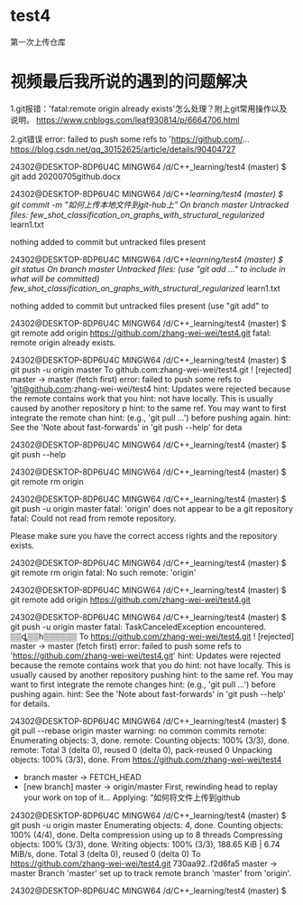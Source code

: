 # test4
第一次上传仓库
# 视频最后我所说的遇到的问题解决
1.git报错：'fatal:remote origin already exists'怎么处理？附上git常用操作以及说明。
https://www.cnblogs.com/leaf930814/p/6664706.html

2.git错误 error: failed to push some refs to 'https://github.com/...
https://blog.csdn.net/qq_30152625/article/details/90404727

























24302@DESKTOP-8DP6U4C MINGW64 /d/C++_learning/test4 (master)
$ git add 20200705github.docx

24302@DESKTOP-8DP6U4C MINGW64 /d/C++_learning/test4 (master)
$ git commit -m "如何上传本地文件到git-hub上"
On branch master
Untracked files:
        few_shot_classification_on_graphs_with_structural_regularized_
        learn1.txt

nothing added to commit but untracked files present

24302@DESKTOP-8DP6U4C MINGW64 /d/C++_learning/test4 (master)
$ git status
On branch master
Untracked files:
  (use "git add <file>..." to include in what will be committed)
        few_shot_classification_on_graphs_with_structural_regularized_
        learn1.txt

nothing added to commit but untracked files present (use "git add" to

24302@DESKTOP-8DP6U4C MINGW64 /d/C++_learning/test4 (master)
$ git remote add origin https://github.com/zhang-wei-wei/test4.git
fatal: remote origin already exists.

24302@DESKTOP-8DP6U4C MINGW64 /d/C++_learning/test4 (master)
$ git push -u origin master
To github.com:zhang-wei-wei/test4.git
 ! [rejected]        master -> master (fetch first)
error: failed to push some refs to 'git@github.com:zhang-wei-wei/test4
hint: Updates were rejected because the remote contains work that you
hint: not have locally. This is usually caused by another repository p
hint: to the same ref. You may want to first integrate the remote chan
hint: (e.g., 'git pull ...') before pushing again.
hint: See the 'Note about fast-forwards' in 'git push --help' for deta

24302@DESKTOP-8DP6U4C MINGW64 /d/C++_learning/test4 (master)
$ git push --help

24302@DESKTOP-8DP6U4C MINGW64 /d/C++_learning/test4 (master)
$ git remote rm origin

24302@DESKTOP-8DP6U4C MINGW64 /d/C++_learning/test4 (master)
$ git push -u origin master
fatal: 'origin' does not appear to be a git repository
fatal: Could not read from remote repository.

Please make sure you have the correct access rights
and the repository exists.

24302@DESKTOP-8DP6U4C MINGW64 /d/C++_learning/test4 (master)
$ git remote rm origin
fatal: No such remote: 'origin'

24302@DESKTOP-8DP6U4C MINGW64 /d/C++_learning/test4 (master)
$ git remote add origin https://github.com/zhang-wei-wei/test4.git

24302@DESKTOP-8DP6U4C MINGW64 /d/C++_learning/test4 (master)
$ git push -u origin master
fatal: TaskCanceledException encountered.
   ▒▒ȡ▒▒һ▒▒▒▒▒▒
To https://github.com/zhang-wei-wei/test4.git
 ! [rejected]        master -> master (fetch first)
error: failed to push some refs to 'https://github.com/zhang-wei-wei/test4.git'
hint: Updates were rejected because the remote contains work that you do
hint: not have locally. This is usually caused by another repository pushing
hint: to the same ref. You may want to first integrate the remote changes
hint: (e.g., 'git pull ...') before pushing again.
hint: See the 'Note about fast-forwards' in 'git push --help' for details.

24302@DESKTOP-8DP6U4C MINGW64 /d/C++_learning/test4 (master)
$ git pull --rebase origin master
warning: no common commits
remote: Enumerating objects: 3, done.
remote: Counting objects: 100% (3/3), done.
remote: Total 3 (delta 0), reused 0 (delta 0), pack-reused 0
Unpacking objects: 100% (3/3), done.
From https://github.com/zhang-wei-wei/test4
 * branch            master     -> FETCH_HEAD
 * [new branch]      master     -> origin/master
First, rewinding head to replay your work on top of it...
Applying: “如何将文件上传到github

24302@DESKTOP-8DP6U4C MINGW64 /d/C++_learning/test4 (master)
$ git push -u origin master
Enumerating objects: 4, done.
Counting objects: 100% (4/4), done.
Delta compression using up to 8 threads
Compressing objects: 100% (3/3), done.
Writing objects: 100% (3/3), 188.65 KiB | 6.74 MiB/s, done.
Total 3 (delta 0), reused 0 (delta 0)
To https://github.com/zhang-wei-wei/test4.git
   730aa92..f2d6fa5  master -> master
Branch 'master' set up to track remote branch 'master' from 'origin'.

24302@DESKTOP-8DP6U4C MINGW64 /d/C++_learning/test4 (master)
$
